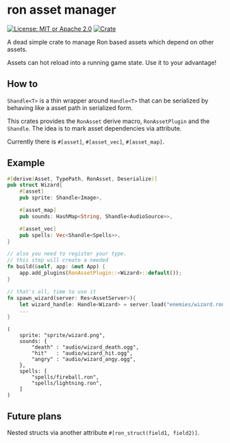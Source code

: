 # ron asset manager

[![License: MIT or Apache 2.0](https://img.shields.io/badge/License-MIT%20or%20Apache2-blue.svg)](./LICENSE)
[![Crate](https://img.shields.io/crates/v/bevy_enoki.svg)](https://crates.io/crates/ron_asset_manager)

A dead simple crate to manage Ron based assets which depend
on other assets.

Assets can hot reload into a running game state. Use it to your
advantage!

## How to

`Shandle<T>` is a thin wrapper around `Handle<T>` that can be serialized by
behaving like a asset path in serialized form.

This crates provides the `RonAsset` derive macro, `RonAssetPlugin` and the `Shandle`.
The idea is to mark asset dependencies via attribute.

Currently there is `#[asset]`, `#[asset_vec]`, `#[asset_map]`.

## Example

```rust
#[derive(Asset, TypePath, RonAsset, Deserialize)]
pub struct Wizard{
    #[asset]
    pub sprite: Shandle<Image>,

    #[asset_map]
    pub sounds: HashMap<String, Shandle<AudioSource>>,

    #[asset_vec]
    pub spells: Vec<Shandle<Spells>>,
}

// also you need to register your type.
// this step will create a needed
fn build(&self, app: &mut App) {
    app.add_plugins(RonAssetPlugin::<Wizard>::default());
}

// that's all, time to use it
fn spawn_wizard(server: Res<AssetServer>){
    let wizard_handle: Handle<Wizard> = server.load("enemies/wizard.ron")
    ...
}
```

```ron
(
    sprite: "sprite/wizard.png",
    sounds: {
        "death" : "audio/wizard_death.ogg",
        "hit"   : "audio/wizard_hit.ogg",
        "angry" : "audio/wizard_angy.ogg",
    },
    spells: [
        "spells/fireball.ron",
        "spells/lightning.ron",
    ]
)
```


## Future plans

Nested structs via another attribute `#[ron_struct(field1, field2)]`.
